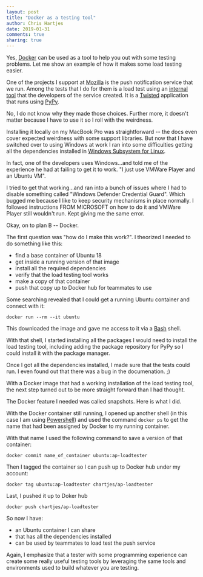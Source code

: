 ```yaml
---
layout: post
title: "Docker as a testing tool"
author: Chris Hartjes
date: 2019-01-31
comments: true
sharing: true
---
```


Yes, [Docker](https://docker.com) can be used as a tool to help
you out with some testing problems. Let me show an example of
how it makes some load testing easier.

One of the projects I support at [Mozilla](https://mozilla.com) is
the push notification service that we run. Among the tests that
I do for them is a load test using an [internal tool](https://github.com/mozilla-services/autopush-loadtester) 
that the developers of the service created. It is a [Twisted](https://twistedmatrix.com/trac/) application that runs using [PyPy](https://pypy.org).

No, I do not know why they made those choices. Further more, it
doesn't matter because I have to use it so I roll with the weirdness.

Installing it locally on my MacBook Pro was straightforward --
the docs even cover expected weirdness with some support libraries.
But now that I have switched over to using Windows at work I
ran into some difficulties getting all the dependencies installed
in [Windows Subsystem for Linux](https://docs.microsoft.com/en-us/windows/wsl/about).

In fact, one of the developers uses Windows...and told me of
the experience he had at failing to get it to work. "I just use
VMWare Player and an Ubuntu VM".

I tried to get that working...and ran into a bunch of issues
where I had to disable something called "Windows Defender Credential Guard". Which bugged me because I like to keep security mechanisms in place
normally. I followed instructions FROM MICROSOFT on how to do it
and VMWare Player still wouldn't run. Kept giving me the same
error.

Okay, on to plan B -- Docker.

The first question was "how do I make this work?". I theorized
I needed to do something like this:

* find a base container of Ubuntu 18
* get inside a running version of that image
* install all the required dependencies
* verify that the load testing tool works
* make a copy of that container
* push that copy up to Docker hub for teammates to use


Some searching revealed that I could get a running Ubuntu
container and connect with it:

```
docker run --rm --it ubuntu
```

This downloaded the image and gave me access to it via
a [Bash](https://www.gnu.org/software/bash/) shell.

With that shell, I started installing all the packages
I would need to install the load testing tool, including
adding the package repository for PyPy so I could install
it with the package manager.

Once I got all the dependencies installed, I made sure that
the tests could run. I even found out that there was a bug
in the documenation. ;)

With a Docker image that had a working installation of the
load testing tool, the next step turned out to be more
straight forward than I had thought.

The Docker feature I needed was called snapshots. Here is
what I did.

With the Docker container still running, I opened up
another shell (in this case I am using [Powershell](https://docs.microsoft.com/en-us/powershell/)) and used the command `docker ps`
to get the name that had been assigned by Docker to my
running container.

With that name I used the following command to save
a version of that container:

```
docker commit name_of_container ubuntu:ap-loadtester 
```

Then I tagged the container so I can push up to Docker
hub under my account:

```
docker tag ubuntu:ap-loadtester chartjes/ap-loadtester
```

Last, I pushed it up to Doker hub

```
docker push chartjes/ap-loadtester
```

So now I have:

* an Ubuntu container I can share
* that has all the dependencies installed
* can be used by teammates to load test the push service

Again, I emphasize that a tester with some programming
experience can create some really useful testing tools
by leveraging the same tools and environments used to
build whatever you are testing.
